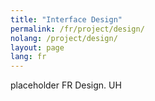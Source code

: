 ```yaml
---
title: "Interface Design"
permalink: /fr/project/design/
nolang: /project/design/
layout: page
lang: fr
---
```


placeholder FR Design. UH